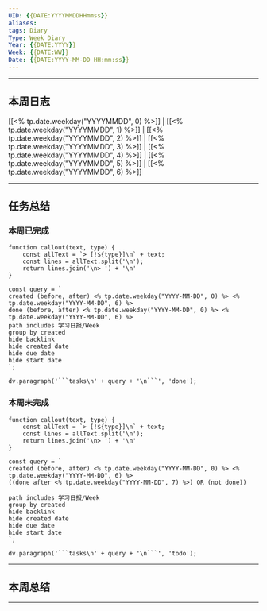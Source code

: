 ```yaml
---
UID: {{DATE:YYYYMMDDHHmmss}}
aliases: 
tags: Diary
Type: Week Diary
Year: {{DATE:YYYY}}
Week: {{DATE:WW}}
Date: {{DATE:YYYY-MM-DD HH:mm:ss}}
---
```

---
## 本周日志
 [[<% tp.date.weekday("YYYYMMDD", 0) %>]] | [[<% tp.date.weekday("YYYYMMDD", 1) %>]] | [[<% tp.date.weekday("YYYYMMDD", 2) %>]] | [[<% tp.date.weekday("YYYYMMDD", 3) %>]] | [[<% tp.date.weekday("YYYYMMDD", 4) %>]] | [[<% tp.date.weekday("YYYYMMDD", 5) %>]] | [[<% tp.date.weekday("YYYYMMDD", 6) %>]] 
 
---
## 任务总结

### 本周已完成

```dataviewjs
function callout(text, type) {
    const allText = `> [!${type}]\n` + text;
    const lines = allText.split('\n');
    return lines.join('\n> ') + '\n'
}

const query = `
created (before, after) <% tp.date.weekday("YYYY-MM-DD", 0) %> <% tp.date.weekday("YYYY-MM-DD", 6) %>
done (before, after) <% tp.date.weekday("YYYY-MM-DD", 0) %> <% tp.date.weekday("YYYY-MM-DD", 6) %>
path includes 学习日报/Week
group by created
hide backlink
hide created date
hide due date
hide start date
`;

dv.paragraph('```tasks\n' + query + '\n```', 'done');
```

### 本周未完成

```dataviewjs
function callout(text, type) {
    const allText = `> [!${type}]\n` + text;
    const lines = allText.split('\n');
    return lines.join('\n> ') + '\n'
}

const query = `
created (before, after) <% tp.date.weekday("YYYY-MM-DD", 0) %> <% tp.date.weekday("YYYY-MM-DD", 6) %>
((done after <% tp.date.weekday("YYYY-MM-DD", 7) %>) OR (not done))

path includes 学习日报/Week
group by created
hide backlink
hide created date
hide due date
hide start date
`;

dv.paragraph('```tasks\n' + query + '\n```', 'todo');
```

--- 
## 本周总结


---